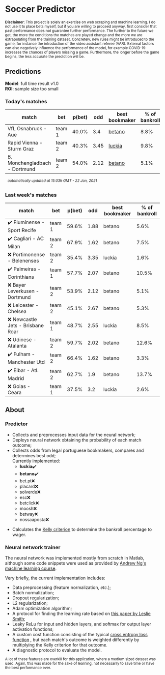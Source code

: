 # Soccer Predictor
<sub>__Disclaimer__: This project is solely an exercise on web scraping and machine learning.
I do not use it to place bets myself, but if you are willing to proceed anyway, first consider that past performance
does not guarantee further performance. The further to the future we get, the more the conditions the matches are
played change and the more we are extrapolating from the training dataset. Concretely, new rules might be
introduced to the game, for instance the introduction of the video assistant referee (VAR). External factors can also
negatively influence the performance of the model, for example COVID-19 increases the chances of players missing a game.
Furthermore, the longer before the game begins, the less accurate the prediction will be.</sub>

## Predictions
__Model__: full time result v1.0</br>
__ROI__: sample size too small 


### Today's matches
|match|bet|p(bet)|odd|best bookmaker|% of bankroll|
|---  |---|---        |---|---           |---|
|VfL Osnabruck - Aue|team 1|40.0%|3.4|[betano](https://www.betano.pt/sport/futebol/alemanha/2-bundesliga/217r/)|8.8%|
|Rapid Vienna - Sturm Graz|team 2|40.3%|3.45|[luckia](https://sports.luckia.pt/sports/futebol/%C3%A1ustria-bundesliga/)|9.8%|
|B. Monchengladbach - Dortmund|team 2|54.0%|2.12|[betano](https://www.betano.pt/sport/futebol/alemanha/bundesliga/216r/)|5.1%|


&nbsp;&nbsp;<sup>_automatically updated at 15:03h GMT - 22 Jan, 2021_</sup>

### Last week's matches
|match|bet|p(bet)|odd|best bookmaker|% of bankroll|
|---  |---|---        |---|---           |---|
|:heavy_check_mark: Fluminense - Sport Recife|team 1|59.6%|1.88|betano|5.6%|
|:heavy_check_mark: Cagliari - AC Milan|team 2|67.9%|1.62|betano|7.5%|
|:x: Portimonense - Belenenses|team 2|35.4%|3.35|luckia|1.6%|
|:heavy_check_mark: Palmeiras - Corinthians|team 1|57.7%|2.07|betano|10.5%|
|:x: Bayer Leverkusen - Dortmund|team 2|53.9%|2.12|betano|5.1%|
|:x: Leicester - Chelsea|team 2|45.1%|2.67|betano|5.3%|
|:x: Newcastle Jets - Brisbane Roar|team 1|48.7%|2.55|luckia|8.5%|
|:x: Udinese - Atalanta|team 2|59.7%|2.02|betano|12.6%|
|:heavy_check_mark: Fulham - Manchester Utd|team 2|66.4%|1.62|betano|3.3%|
|:heavy_check_mark: Eibar - Atl. Madrid|team 2|62.7%|1.9|betano|13.7%|
|:x: Goias - Ceara|team 1|37.5%|3.2|luckia|2.6%|

    
## About

### Predictor
* Collects and preprocesses input data for the neural network;
* Deploys neural network obtaining the probability of each match outcome;
* Collects odds from legal portuguese bookmakers, compares and determines best odd;</br>
Currently implemented:
    * __luckia__:heavy_check_mark:
    * __betano__:heavy_check_mark:
    * bet.pt:x:
    * placard:x:
    * solverde:x:
    * esc:x:
    * betclick:x:
    * moosh:x:
    * betway:x:
    * nossaaposta:x:

- Calculates the [Kelly criterion](https://en.wikipedia.org/wiki/Kelly_criterion) to determine the bankroll percentage 
to wager.

### Neural network trainer
The neural network was implemented mostly from scratch in Matlab, although some code snippets were used as provided by 
[Andrew Ng's machine learning course](https://www.coursera.org/learn/machine-learning).

Very briefly, the current implementation includes:
* Data preprocessing (feature normalization, _etc._);
* Batch normalization;
* Dropout regularization;
* L2 regularization;
* Adam optimization algorithm;
* A protocol for finding the learning rate based on [this paper by Leslie Smith](https://arxiv.org/abs/1708.07120);
* Leaky ReLu for input and hidden layers, and softmax for output layer activation functions;
* A custom cost function consisting of the typical 
[cross entropy loss function](https://en.wikipedia.org/wiki/Cross_entropy#Cross-entropy_loss_function_and_logistic_regression)
, but each match's outcome is weighted differently by multiplying the Kelly criterion for that outcome.
* A diagnostic protocol to evaluate the model.

<sup>A lot of these features are overkill for this application, where a medium sized dataset was used.
Again, this was made for the sake of learning, not necessarily to save time or have the best performance ever.</sup>

